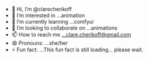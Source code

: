- 👋 Hi, I’m @clarecherikoff
- 👀 I’m interested in ...animation
- 🌱 I’m currently learning ...comfyui
- 💞️ I’m looking to collaborate on ...animations
- 📫 How to reach me ...clare.cherikoff@gmail.com
- 😄 Pronouns: ...she/her
- ⚡ Fun fact: ...This fun fact is still loading… please wait.

<!---
clarecherikoff/clarecherikoff is a ✨ special ✨ repository because its `README.md` (this file) appears on your GitHub profile.
You can click the Preview link to take a look at your changes.
--->
